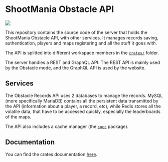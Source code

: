 # ShootMania Obstacle API

[![](https://img.shields.io/badge/records_lib-blue?style=flat&logo=rust&label=Doc&labelColor=gray)](https://sm-obstacle.github.io/Obstacle-API)

This repository contains the source code of the server that holds the ShootMania Obstacle API, with other services. It manages records saving, authentication, players and maps registering and all the stuff it goes with.

The API is splitted into different workspace members in the [`crates/`](crates/) folder.

The server handles a REST and GraphQL API. The REST API is mainly used by the Obstacle mode, and the GraphQL API is used by the website.

## Services

The Obstacle Records API uses 2 databases to manage the records. MySQL (more specifically MariaDB) contains all the persistent data transmitted by the API (information about a player, a record, etc), while Redis stores all the volatile data, that have to be accessed quickly, especially the leaderboards of the maps.

The API also includes a cache manager (the [`socc`](crates/socc/) package).

## Documentation

You can find the crates documentation [here](https://sm-obstacle.github.io/Obstacle-API).
